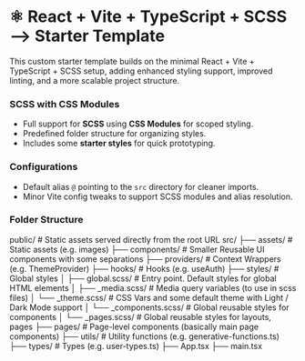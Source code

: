 # ⚛️ React + Vite + TypeScript + SCSS –> Starter Template

This custom starter template builds on the minimal React + Vite + TypeScript + SCSS setup, adding enhanced styling support, improved linting, and a more scalable project structure.

### SCSS with CSS Modules

- Full support for **SCSS** using **CSS Modules** for scoped styling.
- Predefined folder structure for organizing styles.
- Includes some **starter styles** for quick prototyping.

### Configurations

- Default alias `@` pointing to the `src` directory for cleaner imports.
- Minor Vite config tweaks to support SCSS modules and alias resolution.

### Folder Structure

public/ # Static assets served directly from the root URL
src/
├── assets/ # Static assets (e.g. images)
├── components/ # Smaller Reusable UI components with some separations
├── providers/ # Context Wrappers (e.g. ThemeProvider)
├── hooks/ # Hooks (e.g. useAuth)
├── styles/ # Global styles
│ ├── global.scss/ # Entry point. Default styles for global HTML elements
│ ├── \_media.scss/ # Media query variables (to use in scss files)
│ └── \_theme.scss/ # CSS Vars and some default theme with Light / Dark Mode support
│ └── \_components.scss/ # Global reusable styles for components
│ └── \_pages.scss/ # Global reusable styles for layouts, pages
├── pages/ # Page-level components (basically main page components)
├── utils/ # Utility functions (e.g. generative-functions.ts)
├── types/ # Types (e.g. user-types.ts)
├── App.tsx
├── main.tsx
